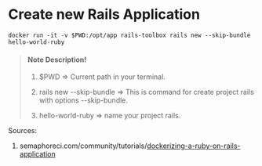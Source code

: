 # Create new Rails Application

````docker run -it -v $PWD:/opt/app rails-toolbox rails new --skip-bundle hello-world-ruby````

> #### **Note Description!**
>
> 1. $PWD => Current path in your terminal.
>
> 2. rails new --skip-bundle => This is command for create project rails with options --skip-bundle.
>
> 3. hello-world-ruby => name your project rails.

Sources:

1. semaphoreci.com/community/tutorials/[dockerizing-a-ruby-on-rails-application](https://semaphoreci.com/community/tutorials/dockerizing-a-ruby-on-rails-application)
